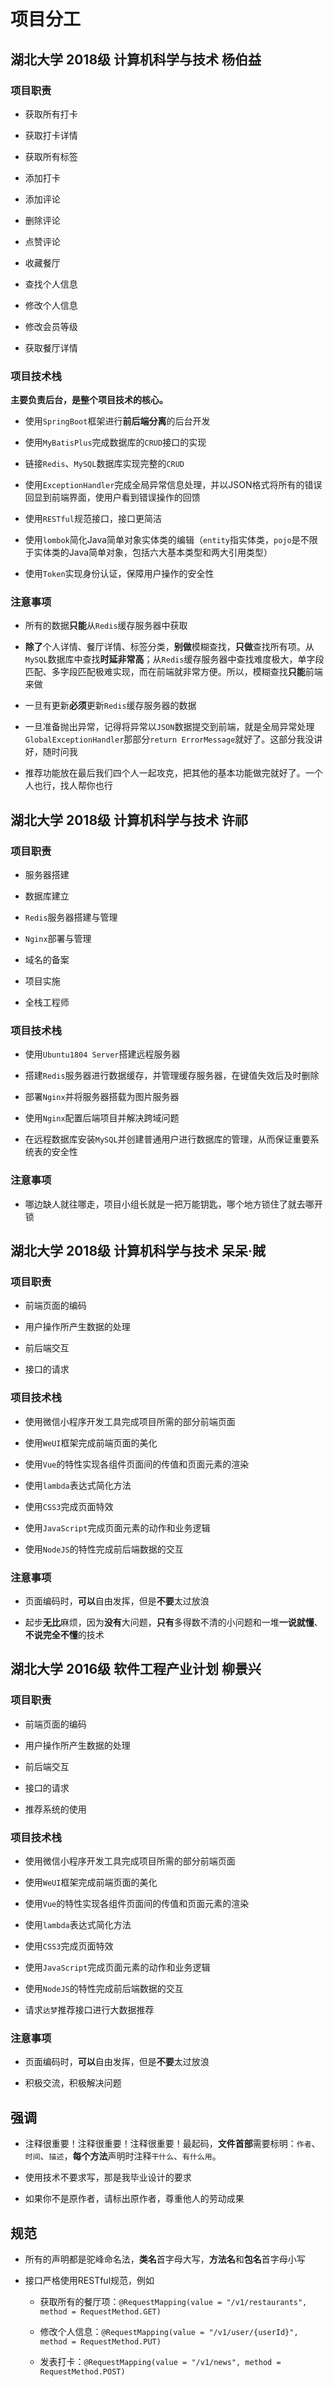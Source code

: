 # 项目分工

## 湖北大学 2018级 计算机科学与技术 杨伯益

### 项目职责

+ 获取所有打卡

+ 获取打卡详情

+ 获取所有标签

+ 添加打卡

+ 添加评论

+ 删除评论

+ 点赞评论

+ 收藏餐厅

+ 查找个人信息

+ 修改个人信息

+ 修改会员等级

+ 获取餐厅详情

### 项目技术栈

**主要负责后台，是整个项目技术的核心。**

+ 使用`SpringBoot`框架进行**前后端分离**的后台开发

+ 使用`MyBatisPlus`完成数据库的`CRUD`接口的实现

+ 链接`Redis`、`MySQL`数据库实现完整的`CRUD`

+ 使用`ExceptionHandler`完成全局异常信息处理，并以JSON格式将所有的错误回显到前端界面，使用户看到错误操作的回馈

+ 使用`RESTful`规范接口，接口更简洁

+ 使用`lombok`简化Java简单对象实体类的编辑（`entity`指实体类，`pojo`是不限于实体类的Java简单对象，包括六大基本类型和两大引用类型）

+ 使用`Token`实现身份认证，保障用户操作的安全性

### 注意事项

+ 所有的数据**只能**从`Redis`缓存服务器中获取

+ **除了**个人详情、餐厅详情、标签分类，**别做**模糊查找，**只做**查找所有项。从`MySQL`数据库中查找**时延非常高**；从`Redis`缓存服务器中查找难度极大，单字段匹配、多字段匹配极难实现，而在前端就非常方便。所以，模糊查找**只能**前端来做

+ 一旦有更新**必须**更新`Redis`缓存服务器的数据

+ 一旦准备抛出异常，记得将异常以`JSON`数据提交到前端，就是全局异常处理`GlobalExceptionHandler`那部分`return ErrorMessage`就好了。这部分我没讲好，随时问我

+ 推荐功能放在最后我们四个人一起攻克，把其他的基本功能做完就好了。一个人也行，找人帮你也行

## 湖北大学 2018级 计算机科学与技术 许祁

### 项目职责

+ 服务器搭建

+ 数据库建立

+ `Redis`服务器搭建与管理

+ `Nginx`部署与管理

+ 域名的备案

+ 项目实施

+ 全栈工程师

### 项目技术栈

+ 使用`Ubuntu1804 Server`搭建远程服务器

+ 搭建`Redis`服务器进行数据缓存，并管理缓存服务器，在键值失效后及时删除

+ 部署`Nginx`并将服务器搭载为图片服务器

+ 使用`Nginx`配置后端项目并解决跨域问题

+ 在远程数据库安装`MySQL`并创建普通用户进行数据库的管理，从而保证重要系统表的安全性

### 注意事项

+ 哪边缺人就往哪走，项目小组长就是一把万能钥匙，哪个地方锁住了就去哪开锁

## 湖北大学 2018级 计算机科学与技术 呆呆·賊

### 项目职责

+ 前端页面的编码

+ 用户操作所产生数据的处理

+ 前后端交互

+ 接口的请求

### 项目技术栈

+ 使用微信小程序开发工具完成项目所需的部分前端页面

+ 使用`WeUI`框架完成前端页面的美化

+ 使用`Vue`的特性实现各组件页面间的传值和页面元素的渲染

+ 使用`lambda`表达式简化方法

+ 使用`CSS3`完成页面特效

+ 使用`JavaScript`完成页面元素的动作和业务逻辑

+ 使用`NodeJS`的特性完成前后端数据的交互

### 注意事项

+ 页面编码时，**可以**自由发挥，但是**不要**太过放浪

+ 起步**无比**麻烦，因为**没有**大问题，**只有**多得数不清的小问题和一堆**一说就懂**、**不说完全不懂**的技术

## 湖北大学 2016级 软件工程产业计划 柳景兴

### 项目职责

+ 前端页面的编码

+ 用户操作所产生数据的处理

+ 前后端交互

+ 接口的请求

+ 推荐系统的使用

### 项目技术栈

+ 使用微信小程序开发工具完成项目所需的部分前端页面

+ 使用`WeUI`框架完成前端页面的美化

+ 使用`Vue`的特性实现各组件页面间的传值和页面元素的渲染

+ 使用`lambda`表达式简化方法

+ 使用`CSS3`完成页面特效

+ 使用`JavaScript`完成页面元素的动作和业务逻辑

+ 使用`NodeJS`的特性完成前后端数据的交互

+ 请求`达梦`推荐接口进行大数据推荐

### 注意事项

+ 页面编码时，**可以**自由发挥，但是**不要**太过放浪

+ 积极交流，积极解决问题

## 强调

+ 注释很重要！注释很重要！注释很重要！最起码，**文件首部**需要标明：`作者`、`时间`、`描述`，**每个方法**声明时注释`干什么`、`有什么用`。

+ 使用技术不要求写，那是我毕业设计的要求

+ 如果你不是原作者，请标出原作者，尊重他人的劳动成果

## 规范

+ 所有的声明都是驼峰命名法，**类名**首字母大写，**方法名**和**包名**首字母小写

+ 接口严格使用RESTful规范，例如

  + 获取所有的餐厅项：`@RequestMapping(value = "/v1/restaurants", method = RequestMethod.GET)`

  + 修改个人信息：`@RequestMapping(value = "/v1/user/{userId}", method = RequestMethod.PUT)`

  + 发表打卡：`@RequestMapping(value = "/v1/news", method = RequestMethod.POST)`